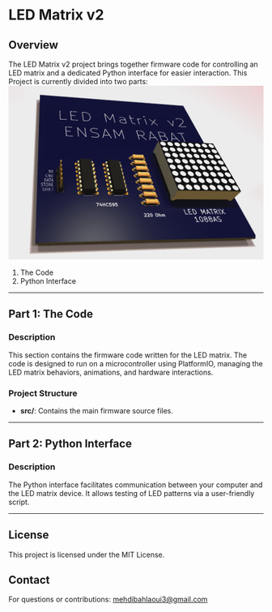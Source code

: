 # LED Matrix v2

## Overview
The LED Matrix v2 project brings together firmware code for controlling an LED matrix and a dedicated Python interface for easier interaction.
This Project is currently divided into two parts:
![LED Matrix Image](assets/Matrix%20pcb%20-%20edited.png)

1. The Code
2. Python Interface

---

## Part 1: The Code

### Description
This section contains the firmware code written for the LED matrix. The code is designed to run on a microcontroller using PlatformIO, managing the LED matrix behaviors, animations, and hardware interactions.

### Project Structure
- **src/**: Contains the main firmware source files.
---

## Part 2: Python Interface

### Description
The Python interface facilitates communication between your computer and the LED matrix device.
It allows testing of LED patterns via a user-friendly script.

---

## License
This project is licensed under the MIT License.

## Contact
For questions or contributions: mehdibahlaoui3@gmail.com
